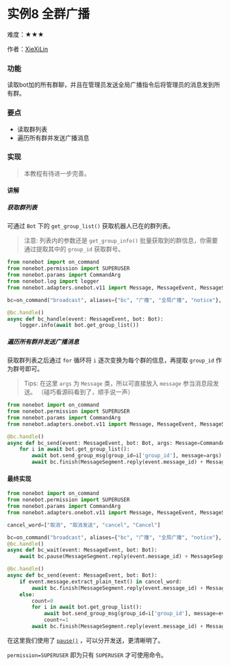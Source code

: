 # 实例8 全群广播

难度：★★★

作者：[XieXiLin](https://github.com/XieXiLin3)

### 功能

读取bot加的所有群聊，并且在管理员发送全局广播指令后将管理员的消息发到所有群。

### 要点

- 读取群列表
- 遍历所有群并发送广播消息

### 实现

> 本教程有待进一步完善。

#### 讲解

##### 获取群列表

可通过 `Bot` 下的 `get_group_list()` 获取机器人已在的群列表。

> 注意: 列表内的参数还是 `get_group_info()` 批量获取到的群信息，你需要通过提取其中的 `group_id` 获取群号。

```python
from nonebot import on_command
from nonebot.permission import SUPERUSER
from nonebot.params import CommandArg
from nonebot.log import logger
from nonebot.adapters.onebot.v11 import Message, MessageEvent, MessageSegment, Bot

bc=on_command("broadcast", aliases={"bc", "广播", "全局广播", "notice"}, permission=SUPERUSER)

@bc.handle()
async def bc_handle(event: MessageEvent, bot: Bot):
    logger.info(await bot.get_group_list())
```

##### 遍历所有群并发送广播消息

获取群列表之后通过 `for` 循环将 `i` 逐次变换为每个群的信息，再提取 `group_id` 作为群号即可。

> Tips: 在这里 `args` 为 `Message` 类，所以可直接放入 `message` 参当消息段发送。
> （碰巧看源码看到了，顺手说一声）

```python
from nonebot import on_command
from nonebot.permission import SUPERUSER
from nonebot.params import CommandArg
from nonebot.adapters.onebot.v11 import Message, MessageEvent, MessageSegment, Bot

@bc.handle()
async def bc_send(event: MessageEvent, bot: Bot, args: Message=CommandArg()):
    for i in await bot.get_group_list():
        await bot.send_group_msg(group_id=i['group_id'], message=args)
        await bc.finish(MessageSegment.reply(event.message_id) + MessageSegment.text(f"成功发送。"))
```

#### 最终实现

```python
from nonebot import on_command
from nonebot.permission import SUPERUSER
from nonebot.params import CommandArg
from nonebot.adapters.onebot.v11 import Message, MessageEvent, MessageSegment, Bot

cancel_word=["取消", "取消发送", "cancel", "Cancel"]

bc=on_command("broadcast", aliases={"bc", "广播", "全局广播", "notice"}, permission=SUPERUSER)
@bc.handle()
async def bc_wait(event: MessageEvent, bot: Bot):
    await bc.pause(MessageSegment.reply(event.message_id) + MessageSegment.text("请发送需要广播的消息"))

@bc.handle()
async def bc_send(event: MessageEvent, bot: Bot):
    if event.message.extract_plain_text() in cancel_word:
        await bc.finish(MessageSegment.reply(event.message_id) + MessageSegment.text("已取消发送。"))
    else:
        count=0
        for i in await bot.get_group_list():
            await bot.send_group_msg(group_id=i['group_id'], message=event.message)
            count+=1
        await bc.finish(MessageSegment.reply(event.message_id) + MessageSegment.text(f"成功发送到 {count} 个群。"))
```

在这里我们使用了 [`pause()`](https://nb2.baka.icu/docs/tutorial/plugin/matcher-operation#pause) ，可以分开发送，更清晰明了。

`permission=SUPERUSER` 即为只有 `SUPERUSER` 才可使用命令。